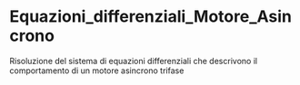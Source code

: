 # Equazioni_differenziali_Motore_Asincrono
Risoluzione del sistema di equazioni differenziali che descrivono il comportamento di un motore asincrono trifase
